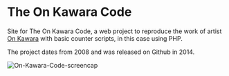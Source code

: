 The On Kawara Code
==================

Site for The On Kawara Code, a web project to reproduce the work of artist [On Kawara](http://en.wikipedia.org/wiki/On_Kawara) with basic counter scripts, in this case using PHP.

The project dates from 2008 and was released on Github in 2014.

![On-Kawara-Code-screencap](http://timothycomeau.com/d/lib/img/on-kawara/01.png)